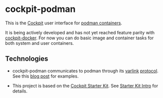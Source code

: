 # cockpit-podman

This is the [Cockpit](https://cockpit-project.org/) user interface for [podman
containers](https://podman.io/).

It is being actively developed and has not yet reached feature parity
with [cockpit-docker](https://cockpit-project.org/guide/latest/feature-docker.html).
For now you can do basic image and container tasks for both system and user containers.

## Technologies

 - cockpit-podman communicates to podman through its
   [varlink](https://varlink.org/)
   [protocol](https://github.com/containers/libpod/blob/master/cmd/podman/varlink/io.podman.varlink).
   See this [blog post](http://www.projectatomic.io/blog/2018/05/podman-varlink/) for examples.

 - This project is based on the [Cockpit Starter Kit](https://github.com/cockpit-project/starter-kit).
   See [Starter Kit Intro](http://cockpit-project.org/blog/cockpit-starter-kit.html) for details.
